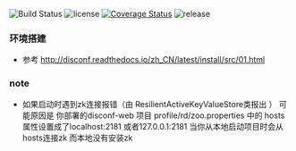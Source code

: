![Build Status](https://www.travis-ci.org/looper123/my-disconf.svg?branch=master) 
![license](https://img.shields.io/badge/license-Apache--2.0-green.svg)
[![Coverage Status](https://coveralls.io/repos/github/looper123/my-disconf/badge.svg)](https://coveralls.io/github/looper123/my-disconf)
![release](https://img.shields.io/github/release/looper123/my-disconf.svg)

### 环境搭建
- 参考 http://disconf.readthedocs.io/zh_CN/latest/install/src/01.html
### 
### note
- 如果启动时遇到zk连接报错（由 ResilientActiveKeyValueStore类报出 ）
可能原因是 你部署的disconf-web 项目 profile/rd/zoo.properties 中的 hosts属性设置成了localhost:2181
或者127.0.0.1:2181 当你从本地启动项目时会从hosts连接zk 而本地没有安装zk
